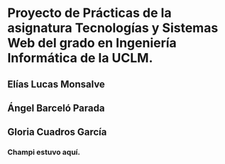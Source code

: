# Proyecto de Prácticas de la asignatura Tecnologías y Sistemas Web del grado en Ingeniería Informática de la UCLM.
## Elías Lucas Monsalve 
## Ángel Barceló Parada
## Gloria Cuadros García










### Champi estuvo aquí.